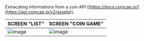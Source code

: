 Extracating informations from a coin API ([https://docs.coincap.io/](https://api.coincap.io/v2/assets)).

|SCREEN "LIST"|SCREEN "COIN GAME"|
|-------------|------------------|
|![image](https://github.com/user-attachments/assets/28d18a67-2075-4450-a685-6eba952df1f0)|![image](https://github.com/user-attachments/assets/68de31b3-29aa-4965-92a3-1fa0c3345ff3)|
